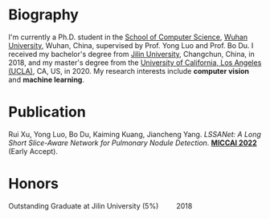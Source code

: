 # Biography
I'm currently a Ph.D. student in the [School of Computer Science](http://cs.whu.edu.cn/), [Wuhan University](https://www.whu.edu.cn/), Wuhan, China, supervised by Prof. Yong Luo and Prof. Bo Du. I received my bachelor's degree from [Jilin University](https://www.jlu.edu.cn/), Changchun, China, in 2018, and my master's degree from the [University of California, Los Angeles (UCLA)](https://www.ucla.edu/), CA, US, in 2020. My research interests include __computer vision__ and __machine learning__.

# Publication
Rui Xu, Yong Luo, Bo Du, Kaiming Kuang, Jiancheng Yang. _LSSANet: A Long Short Slice-Aware Network for Pulmonary Nodule Detection_. __[MICCAI 2022](https://arxiv.org/abs/2208.02122)__ (Early Accept).

# Honors
Outstanding Graduate at Jilin University (5%) &nbsp;&nbsp;&nbsp;&nbsp;&nbsp;&nbsp;&nbsp; 2018



<!--
**Ruixxxx/Ruixxxx** is a ✨ _special_ ✨ repository because its `README.md` (this file) appears on your GitHub profile.

Here are some ideas to get you started:

- 🔭 I’m currently working on ...
- 🌱 I’m currently learning ...
- 👯 I’m looking to collaborate on ...
- 🤔 I’m looking for help with ...
- 💬 Ask me about ...
- 📫 How to reach me: ...
- 😄 Pronouns: ...
- ⚡ Fun fact: ...
-->
